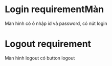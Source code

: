 # Login requirementMàn
Màn hình có ô nhập id và password, có nút login

# Logout requirement
Màn hình logout có button logout